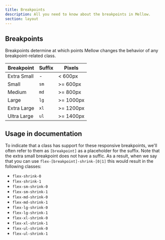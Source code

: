 ```yaml
---
title: Breakpoints
description: All you need to know about the breakpoints in Mellow.
section: layout
---
```


## Breakpoints
Breakpoints determine at which points Mellow changes the behavior of any breakpoint-related class.

| Breakpoint | Suffix | Pixels |
| ---------- | ------ | ------ |
| Extra Small | - | < 600px |
| Small | `sm` | >= 600px |
| Medium | `md` | >= 800px |
| Large | `lg` | >= 1000px |
| Extra Large | `xl` | >= 1200px |
| Ultra Large | `ul` | >= 1400px |

## Usage in documentation
To indicate that a class has support for these responsive breakpoints, we'll often refer to them as `[breakpoint]` as a placeholder for the suffix. Note that the extra small breakpoint does not have a suffic. As a result, when we say that you can use `flex-[breakpoint]-shrink-[0|1]` this would result in the following classes:

* `flex-shrink-0`
* `flex-shrink-1`
* `flex-sm-shrink-0`
* `flex-sm-shrink-1`
* `flex-md-shrink-0`
* `flex-md-shrink-1`
* `flex-lg-shrink-0`
* `flex-lg-shrink-1`
* `flex-xl-shrink-0`
* `flex-xl-shrink-1`
* `flex-ul-shrink-0`
* `flex-ul-shrink-1`

